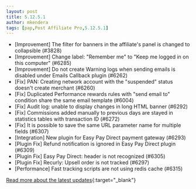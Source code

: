 ```yaml
---
layout: post
title: 5.12.5.1
author: mkendera
tags: [pap,Post Affiliate Pro,5.12.5.1]
---
```


- [Improvement] The filter for banners in the affiliate's panel is changed to collapsible (#3828)
- [Improvement] Change label: "Remember me" to "Keep me logged in on this computer" (#6285)
- [Improvement] Do not create Warning logs when sending emails is disabled under Emails Callback plugin (#6262)
- [Fix] PAN: Creating network account with the "suspended" status doesn't create merchant (#6260)
- [Fix] Duplicated Performance rewards rules with "send email to" condition share the same email template (#6004)
- [Fix] Audit log: unable to display changes in long HTML banner (#6292)
- [Fix] Commissions added manually to previous days are stayed in statistics tables with transaction ID (#6272)
- [Fix] It is possible to save the same URL parameter name for multiple fields (#6307)
- [Integration] New plugin for Easy Pay Direct payment gateway (#6293)
- [Plugin Fix] Refund notification is ignored in Easy Pay Direct plugin (#6309)
- [Plugin Fix] Easy Pay Direct: header is not recognized (#6305)
- [Plugin Fix] Recurly: Upsell order is not tracked (#6297)
- [Performance] Fast tracking scripts are not using redis cache (#6315)

[Read more about the latest updates](https://www.postaffiliatepro.com/blog/post-affiliate-pro-latest-updates-and-fixes-in-january-2024/){:target="_blank"}
